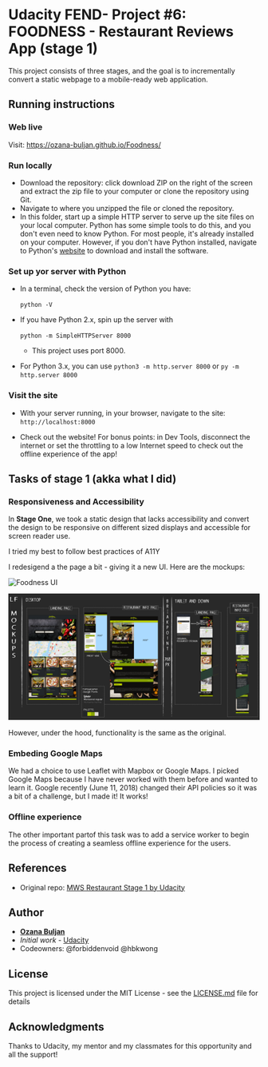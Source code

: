 # Udacity FEND- Project #6:  FOODNESS - Restaurant Reviews App (stage 1)

This project consists of three stages, and the goal is to incrementally convert a static webpage to a mobile-ready web application.


## Running instructions

### Web live
Visit: https://ozana-buljan.github.io/Foodness/

### Run locally
*   Download the repository: click download ZIP on the right of the screen and extract the zip file to your computer or clone the repository using Git.
*   Navigate to where you unzipped the file or cloned the repository.
*  In this folder, start up a simple HTTP server to serve up the site files on your local computer. Python has some simple tools to do this, and you don't even need to know Python. For most people, it's already installed on your computer. However, if you don't have Python installed, navigate to Python's [website](https://www.python.org/) to download and install the software.


### Set up yor server with Python
* In a terminal, check the version of Python you have:

    ```python -V```

* If you have Python 2.x, spin up the server with

    ```python -m SimpleHTTPServer 8000```

    - This project uses port 8000.


* For Python 3.x, you can use
    ```python3 -m http.server 8000```
    or
    ```py -m http.server 8000```

### Visit the site
* With your server running, in your browser, navigate to the site: `http://localhost:8000`

* Check out the website! For bonus points: in Dev Tools,  disconnect the internet or set the throttling to a low Internet speed to check out the offline experience of the app!


## Tasks of stage 1 (akka what I did)

### Responsiveness and Accessibility
In **Stage One**, we took a static design that lacks accessibility and convert the design to be responsive on different sized displays and accessible for screen reader use.

I tried my best to follow best practices of A11Y

I redesigend a the page a bit - giving it a new UI. Here are the mockups:

![Foodness UI]()

![Foodness Mockups](https://github.com/ozana-buljan/Foodness/blob/master/img/Foodness---lf-mockups.png)

However, under the hood, functionality is the same as the original.

### Embeding Google Maps

We had a choice to use Leaflet with Mapbox or Google Maps. I picked Google Maps because I have never worked with them before and wanted to learn it.  Google recently (June 11, 2018) changed their API policies so it was a bit of a challenge, but I made it! It works!

### Offline experience
The other important partof this task was to add a service worker to begin the process of creating a seamless offline experience for the users.

## References
*   Original repo: [MWS Restaurant Stage 1 by Udacity](https://github.com/udacity/mws-restaurant-stage-1)

## Author
* [**Ozana Buljan**](https://github.com/ozana-buljan)
* *Initial work* - [Udacity](https://github.com/udacity/mws-restaurant-stage-1)
* Codeowners: @forbiddenvoid @hbkwong

## License
This project is licensed under the MIT License - see the [LICENSE.md](LICENSE.md) file for details

## Acknowledgments
Thanks to Udacity, my mentor and my classmates for this opportunity and all the support!

